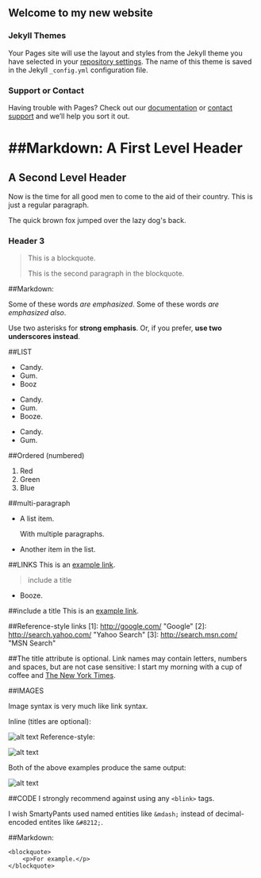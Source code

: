 ## Welcome to my new website



### Jekyll Themes

Your Pages site will use the layout and styles from the Jekyll theme you have selected in your [repository settings](https://github.com/mmnhasan/hello-_akida/settings). The name of this theme is saved in the Jekyll `_config.yml` configuration file.

### Support or Contact

Having trouble with Pages? Check out our [documentation](https://docs.github.com/categories/github-pages-basics/) or [contact support](https://github.com/contact) and we’ll help you sort it out.

##Markdown:
A First Level Header
====================

A Second Level Header
---------------------

Now is the time for all good men to come to
the aid of their country. This is just a
regular paragraph.

The quick brown fox jumped over the lazy
dog's back.

### Header 3

> This is a blockquote.
> 
> This is the second paragraph in the blockquote.


##Markdown:

Some of these words *are emphasized*.
Some of these words _are emphasized also_.

Use two asterisks for **strong emphasis**.
Or, if you prefer, __use two underscores instead__.


##LIST
*   Candy.
*   Gum.
*   Booz
+   Candy.
+   Gum.
+   Booze.
-   Candy.
-   Gum.


##Ordered (numbered)
1.  Red
2.  Green
3.  Blue


##multi-paragraph

*   A list item.

    With multiple paragraphs.

*   Another item in the list.


##LINKS
This is an [example link](http://example.com/).
> include a title 
 




-   Booze.



##include a title
This is an [example link](http://example.com/ "With a Title").



##Reference-style links 
[1]: http://google.com/        "Google"
[2]: http://search.yahoo.com/  "Yahoo Search"
[3]: http://search.msn.com/    "MSN Search"



##The title attribute is optional. Link names may contain letters, numbers and spaces, but are not case sensitive:
I start my morning with a cup of coffee and
[The New York Times][NY Times].

[ny times]: http://www.nytimes.com/



##IMAGES

Image syntax is very much like link syntax.

Inline (titles are optional):

![alt text](/path/to/img.jpg "Title")
Reference-style:

![alt text][id]

[id]: /path/to/img.jpg "Title"
Both of the above examples produce the same output:

<img src="/path/to/img.jpg" alt="alt text" title="Title" />



##CODE
I strongly recommend against using any `<blink>` tags.

I wish SmartyPants used named entities like `&mdash;`
instead of decimal-encoded entites like `&#8212;`.


##Markdown:

    <blockquote>
        <p>For example.</p>
    </blockquote>
